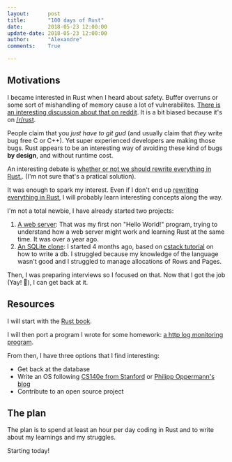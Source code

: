 ```yaml
---
layout:      post
title:       "100 days of Rust"
date:        2018-05-23 12:00:00
update-date: 2018-05-23 12:00:00
author:      "Alexandre"
comments:    True

---
```


## Motivations

I became interested in Rust when I heard about safety. Buffer overruns or some sort of mishandling of memory cause a lot of vulnerabilites. [There is an interesting discussion about that on reddit](https://www.reddit.com/r/rust/comments/5y3cxb/how_many_security_exploits_would_rust_prevent/). It is a bit biased because it's on [/r/rust](https://reddit.com/r/rust).

People claim that you _just have to git gud_ (and usually claim that _they_ write
bug free C or C++). Yet super experienced developers are making those bugs. Rust appears
to be an interesting way of avoiding these kind of bugs **by design**, and without runtime cost.

An interesting debate is [whether or not we should rewrite everything in Rust.](https://robert.ocallahan.org/2016/02/rewrite-everything-in-rust.html). (I'm not
sure that's a pratical solution).

It was enough to spark my interest. Even if I don't end up [rewriting everything in Rust](https://github.com/ansuz/RIIR), I will probably learn interesting concepts along the way.

I'm not a total newbie, I have already started two projects:

1. [A web server](https://github.com/achntrl/rust-webserver): That was my first non "Hello World!" program, trying to understand how a web server might work and learning Rust at the same time. It was over a year ago.
2. [An SQLite clone](https://github.com/achntrl/sqlite-rust): I started 4 months ago, based on [cstack tutorial](https://cstack.github.io/db_tutorial/) on how to write a db. I struggled because my knowledge of the language wasn't good and I struggled to manage allocations of Rows and Pages.

Then, I was preparing interviews so I focused on that. Now that I got the job (Yay! 🎉), I can get back at it.

## Resources

I will start with the [Rust book](https://doc.rust-lang.org/book/second-edition/index.html).

I will then port a program I wrote for some homework: [a http log monitoring program](https://github.com/achntrl/HttpLogMonitoring).

From then, I have three options that I find interesting:

- Get back at the database
- Write an OS following [CS140e from Stanford](http://web.stanford.edu/class/cs140e/) or [Philipp Oppermann's blog](https://os.phil-opp.com/)
- Contribute to an open source project

## The plan

The plan is to spend at least an hour per day coding in Rust and to write about my
learnings and my struggles.

Starting today!
